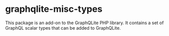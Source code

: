 # graphqlite-misc-types
This package is an add-on to the GraphQLite PHP library. It contains a set of GraphQL scalar types that can be added to GraphQLite.
